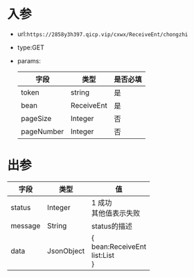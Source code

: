 # 入参

* url:```https://2858y3h397.qicp.vip/cxwx/ReceiveEnt/chongzhi```

* type:GET

* params:

  

  | 字段       | 类型       | 是否必填 |
  | ---------- | ---------- | -------- |
  | token      | string     | 是       |
  | bean       | ReceiveEnt | 是       |
  | pageSize   | Integer    | 否       |
  | pageNumber | Integer    | 否       |

  

  

# 出参

| 字段    | 类型       | 值                                                           |
| ------- | ---------- | ------------------------------------------------------------ |
| status  | Integer    | 1 成功<br />其他值表示失败                                   |
| message | String     | status的描述                                                 |
| data    | JsonObject | {<br />bean:ReceiveEnt<br />list:List<ReceiveEntMineral><br />} |

